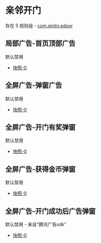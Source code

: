 # 亲邻开门

存在 5 规则组 - [com.qinlin.edoor](/src/apps/com.qinlin.edoor.ts)

## 局部广告-首页顶部广告

默认禁用

- [快照-0](https://i.gkd.li/import/12707733)

## 全屏广告-弹窗广告

默认禁用

- [快照-0](https://i.gkd.li/import/13771774)

## 全屏广告-开门有奖弹窗

默认禁用

- [快照-0](https://i.gkd.li/import/12707736)

## 全屏广告-获得金币弹窗

默认禁用

- [快照-0](https://i.gkd.li/import/12707738)

## 全屏广告-开门成功后广告弹窗

默认禁用 - 来自"腾讯广告sdk"

- [快照-0](https://i.gkd.li/import/13932707)
